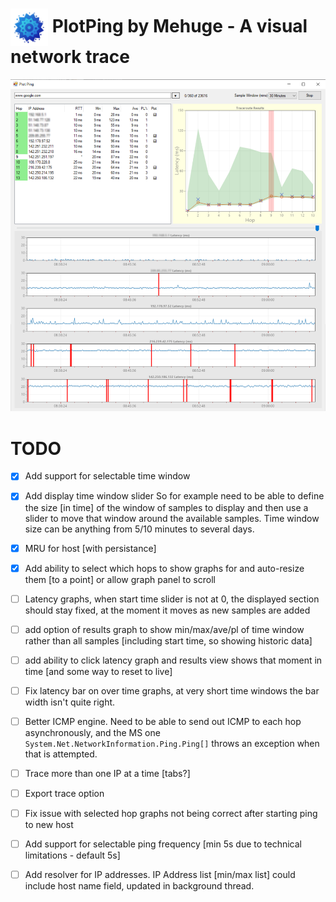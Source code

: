 # <img src="plotping-logo.jpeg" width="60" align="center"> PlotPing by Mehuge - A visual network trace

![Plot Ping Screen Shot](documentation/images/ss.png?raw=true "Screen Shot")

# TODO
- [x] Add support for selectable time window

- [x] Add display time window slider So for example need to be able to define the size [in time] of the window of samples to display and then use a slider to move that window around the available samples. 
Time window size can be anything from 5/10 minutes to several days.

- [x] MRU for host [with persistance]

- [x] Add ability to select which hops to show graphs for and auto-resize them [to a point] or allow graph panel to scroll

- [ ] Latency graphs, when start time slider is not at 0, the displayed section should stay fixed, at the moment it moves as new samples are added

- [ ] add option of results graph to show min/max/ave/pl of time window rather than all samples [including start time, so showing historic data]

- [ ] add ability to click latency graph and results view shows that moment in time [and some way to reset to live]

- [ ] Fix latency bar on over time graphs, at very short time windows the bar width isn't quite right.

- [ ] Better ICMP engine. Need to be able to send out ICMP to each hop asynchronously, and the MS one `System.Net.NetworkInformation.Ping.Ping[]` throws an exception when that is attempted.

- [ ] Trace more than one IP at a time [tabs?]

- [ ] Export trace option

- [ ] Fix issue with selected hop graphs not being correct after starting ping to new host

- [ ] Add support for selectable ping frequency [min 5s due to technical limitations - default 5s]

- [ ] Add resolver for IP addresses.  IP Address list [min/max list] could include host name field, updated in background thread.

